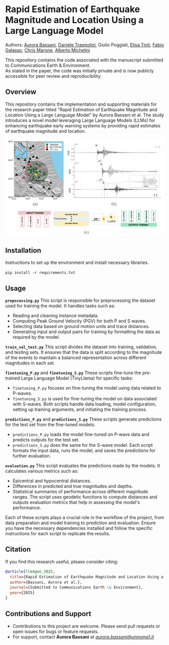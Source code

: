# Rapid Estimation of Earthquake Magnitude and Location Using a Large Language Model


Authors: [Aurora Bassani](https://scholar.google.com/citations?user=CWKSGO8AAAAJ&hl=it&authuser=3&oi=ao), [Daniele Trappolini](https://daniele-trappolini.github.io/), Giulio Poggiali, [Elisa Tinti](https://scholar.google.com/citations?user=DN02TWEAAAAJ&hl=it&oi=ao), [Fabio Galasso](https://scholar.google.com/citations?user=2gSuGBEAAAAJ&hl=it&oi=ao), [Chris Marone](https://scholar.google.com/citations?user=dQnMIVcAAAAJ&hl=it&oi=ao), [Alberto Michelini](https://scholar.google.com/citations?user=y3vfoJ0AAAAJ&hl=it&oi=ao)


This repository contains the code associated with the manuscript submitted to Communications Earth & Environment.  
As stated in the paper, the code was initially private and is now publicly accessible for peer review and reproducibility.


## Overview
This repository contains the implementation and supporting materials for the research paper titled "Rapid Estimation of Earthquake Magnitude and Location Using a Large Language Model" by Aurora Bassani et al. The study introduces a novel model leveraging Large Language Models (LLMs) for enhancing earthquake early warning systems by providing rapid estimates of earthquake magnitude and location.

![Descrizione alternativa dell'immagine](image/Model.png "Testo del tooltip")

## Installation
Instructions to set up the environment and install necessary libraries.

```pip install -r requirements.txt```

## Usage

**`prepocessing.py`**
This script is responsible for preprocessing the dataset used for training the model. It handles tasks such as:
- Reading and cleaning instance metadata.
- Computing Peak Ground Velocity (PGV) for both P and S waves.
- Selecting data based on ground motion units and trace distances.
- Generating input and output pairs for training by formatting the data as required by the model.

**`train_val_test.py`**
This script divides the dataset into training, validation, and testing sets. It ensures that the data is split according to the magnitude of the events to maintain a balanced representation across different magnitudes in each set.

**`finetuning_P.py`** and **`finetuning_S.py`**
These scripts fine-tune the pre-trained Large Language Model (TinyLlama) for specific tasks:
- `finetuning_P.py` focuses on fine-tuning the model using data related to P-waves.
- `finetuning_S.py` is used for fine-tuning the model on data associated with S-waves.
Both scripts handle data loading, model configuration, setting up training arguments, and initiating the training process.

**`predictions_P.py`** and **`predictions_S.py`**
These scripts generate predictions for the test set from the fine-tuned models:
- `predictions_P.py` loads the model fine-tuned on P-wave data and predicts outputs for the test set.
- `predictions_S.py` does the same for the S-wave model.
Each script formats the input data, runs the model, and saves the predictions for further evaluation.

**`evaluation.py`**
This script evaluates the predictions made by the models. It calculates various metrics such as:
- Epicentral and hypocentral distances.
- Differences in predicted and true magnitudes and depths.
- Statistical summaries of performance across different magnitude ranges.
The script uses geodetic functions to compute distances and outputs evaluation metrics that help in assessing the model's performance.

Each of these scripts plays a crucial role in the workflow of the project, from data preparation and model training to prediction and evaluation. Ensure you have the necessary dependencies installed and follow the specific instructions for each script to replicate the results.

## Citation
If you find this research useful, please consider citing:

```bibtex
@article{llm4geo_2025,
  title={Rapid Estimation of Earthquake Magnitude and Location Using a Large Language Model},
  author={Bassani, Aurora et al.},
  journal={Submitted to Communications Earth \& Environment},
  year={2025}
}
```

## Contributions and Support

- Contributions to this project are welcome. Please send pull requests or open issues for bugs or feature requests.
- For support, contact **Aurora Bassani** at *aurora.bassani@uniroma1.it*

